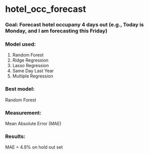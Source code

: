 # hotel_occ_forecast
### Goal: Forecast hotel occupany 4 days out (e.g., Today is Monday, and I am forecasting this Friday)
### Model used:
1) Random Forest
2) Ridge Regression
3) Lasso Regression
4) Same Day Last Year
5) Multiple Regression
### Best model:
Random Forest
### Measurement:
Mean Absolute Error (MAE)
### Results:
MAE = 4.9% on hold out set
